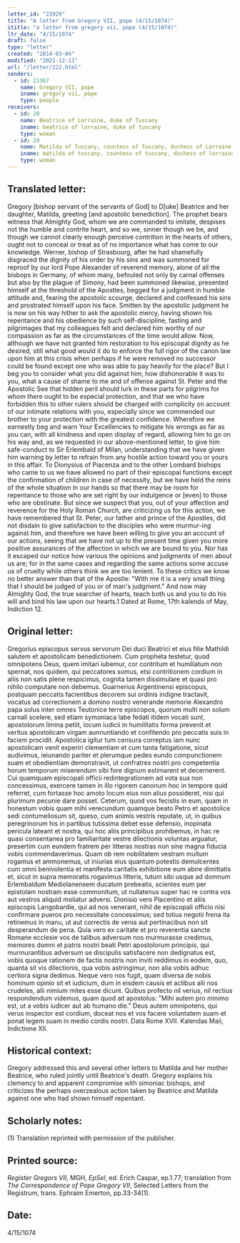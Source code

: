 ```yaml
---
letter_id: "23929"
title: "A letter from Gregory VII, pope (4/15/1074)"
ititle: "a letter from gregory vii, pope (4/15/1074)"
ltr_date: "4/15/1074"
draft: false
type: "letter"
created: "2014-03-04"
modified: "2021-12-11"
url: "/letter/222.html"
senders:
  - id: 21367
    name: Gregory VII, pope
    iname: gregory vii, pope
    type: people
receivers:
  - id: 20
    name: Beatrice of Lorraine, duke of Tuscany
    iname: beatrice of lorraine, duke of tuscany
    type: woman
  - id: 29
    name: Matilda of Tuscany, countess of Tuscany, duchess of Lorraine
    iname: matilda of tuscany, countess of tuscany, duchess of lorraine
    type: woman
---
```

<h2> Translated letter:</h2>Gregory [bishop servant of the servants of God] to D[uke]  Beatrice and her daughter, Matilda, greeting [and apostolic benediction].
The prophet bears witness that Almighty God, whom we are commanded to imitate, despises not the humble and contrite heart, and so we, sinner though we be, and though we cannot clearly enough perceive contrition in the hearts of others, ought not to conceal or treat as of no importance what has come to our knowledge.  Werner, bishop of Strasbourg, after he had shamefully disgraced the dignity of his order by his sins and was summoned for reproof by our lord Pope Alexander of reverend memory, alone of all the bisbops in Germany, of whom many, befouled not only by carnal offenses but also by the plague of Simony, had been summoned likewise, presented himself at the threshold of the Apostles, begged for a judgment in humble attitude and, fearing the apostolic scourge, declared and confessed his sins and prostrated himself upon his face.  Smitten by the apostolic judgment he is now on his way hither to ask the apostolic mercy, having shown his repentance and his obedience by such self-discipline, fasting and pilgrimages that my colleagues felt and declared him worthy of our compassion as far as the circumstances of the time would allow.
Now, although we have not granted him restoration to his episcopal dignity as he desired, still what good would it do to enforce the full rigor of the canon law upon him at this crisis when perhaps if he were removed no successor could be found except one who was able to pay heavily for the place?
But I beg you to consider what you did against him, how dishonorable it was to you, what a cause of shame to me and of offense against St. Peter and the Apostolic See that hidden peril should lurk in these parts for pilgrims for whom there ought to be especial protection, and that we who have forbidden this to other rulers should be charged with complicity on account of our intimate relations with you, especially since we commended our brother to your protection with the greatest confidence.
Wherefore we earnestly beg and warn Your Excellencies to mitigate his wrongs as far as you can, with all kindness and open display of regard, allowing him to go on his way and, as we requested in our above-mentioned letter, to give him safe-conduct to Sir Erlembald of Milan, understanding that we have given him warning by letter to refrain from any hostile action toward you or yours in this affair.
To Dionysius of Piacenza and to the other Lombard bishops who came to us we have allowed no part of their episcopal functions except the confirmation of children in case of necessity, but we have held the reins of the whole situation in our hands so that there may be room for repentance to those who are set right by our indulgence or [even] to those who are obstinate.  But since we suspect that you, out of your affection and reverence for the Holy Roman Church, are criticizing us for this action, we have remembered that St. Peter, our father and prince of the Apostles, did not disdain to give satisfaction to the disciples who were murmur-ing against him, and therefore we have been willing to give you an acccunt of our actions, seeing that we have not up to the present time given you more positive assurances of the affection in which we are bound to you.  Nor has it escaped our notice how various the opinions and judgments of men about us are; for in the same cases and regarding the same actions some accuse us of cruelty while others think we are too lenient.  To these critics we know no better answer than that of the Apostle: "With me it is a very small thing that I should be judged of you or of man's judgment."
And now may Almighty God, the true searcher of hearts, teach both us and you to do his will and bind his law upon our hearts.1
Dated at Rome, 17th kalends of May, Indiction 12.<h2 class="mt-4"> Original letter:</h2>Gregorius episcopus servus servorum Dei duci Beatrici et eius filie Mathildi salutem et apostolicam benedictionem.
Cum propheta testetur, quod omnipotens Deus, quem imitari iubemur, cor contritum et humiliatum non spernat, nos quidem, qui peccatores sumus, etsi contritionem cordium in aliis non satis plene respicimus, cognita tamen dissimulare et quasi pro nihilo computare non debemus.  Guarnerius Argentinensi episcopus, postquam peccatis facientibus decorem sui ordinis indigne tractavit, vocatus ad correctionem a domino nostro venerande memorie Alexandro papa solus inter omnes Teutonice terre episcopos, quorum multi non solum carnali scelere, sed etiam symoniaca labe fedati itidem vocati sunt, apostolorum limina petiit, locum iudicii in humilitatis forma prevenit et veritus apostolicam virgam aunnuntiando et confitendo pro peccatis suis in faciem procidit.  Apostolica igitur tum censura correptus iam nunc apostolicam venit experiri clementiam et cum tanta fatigatione, sicut audivimus, ieiunando pariter et plerumque pedes eundo compunctionem suam et obedientiam demonstravit, ut confratres nostri pro competentia horum temporum miserendum sibi fore dignum estimarent et decernerent.  Cui quamquam episcopali officii redintegrationem ad vota sua non concessimus, exercere tamen in illo rigorem canonum hoc in tempore quid referret, cum fortasse hoc amoto locum eius non alius possideret, nisi qui plurimum pecunie dare posset.  Ceterum, quod vos fecistis in eum, quam in honestum vobis quam mihi verecundum quamque beato Petro et apostolice sedi contumeliosum sit, queso, cum animis vestris reputate, ut, in quibus peregrinorum his in partibus tutissima debet esse defensio, inopinata pericula lateant et nostra, qui hoc aliis principibus prohibemus, in hac re quasi consentanea pro familiaritate vestre dilectionis voluntas arguatur, presertim cum eundem fratrem per litteras nostras non sine magna fiducia vobis commendaverimus.  Quam ob rem nobilitatem vestram multum rogamus et ammonemus, ut iniurias eius quantum potestis demulcentes cum omni benivolentia et manifesta caritatis exhibitione eum abire dimittatis et, sicut in supra memoratis rogavimus litteris, tutum sibi usque ad domnum Erlembaldum Mediolanensem ducatum prebeatis, scientes eum per epistolam nostram esse commonitum, ut nullatenus super hac re contra vos aut vestros aliquid moliatur adversi.
Dionisio vero Placentino et aliis episcopis Langobardie, qui ad nos venerant, nihil de episcopali officio nisi confirmare pueros pro necessitate concessimus; sed totius negotii frena ita retinemus in manu, ut aut correctis de venia aut pertinacibus non sit desperandum de pena.  Quia vero ex caritate et pro reverentia sancte Romane ecclesie vos de talibus adversum nos murmurasse credimus, memores domni et patris nostri beati Petri apostolorum principis, qui murmurantibus adversum se discipulis satisfacere non dedignatus est, vobis quoque rationem de factis nostris non inviti reddimus in eodem, quo, quanta sit vis dilectionis, qua vobis astringimur, non alia vobis adhuc certiora signa dedimus.  Neque vero nos fugit, quam diversa de nobis hominum opinio sit et iudicium, dum in eisdem causis et actibus alii nos crudeles, alii nimium mites esse dicunt.  Quibus profecto nil verius, nil rectius respondendum videmus, quam quod ait apostolus:  "Mihi autem pro minimo est, ut a vobis iudicer aut ab humano die."
Deus autem omnipotens, qui verus inspector est cordium, doceat nos et vos facere voluntatem suam et ponat legem suam in medio cordis nostri.
Data Rome XVII. Kalendas Maii, Indictione XII.
<h2 class="mt-4"> Historical context:</h2>Gregory addressed this and several other letters to Matilda and her mother Beatrice, who ruled jointly until Beatrice's death.  Gregory explains his clemency to and apparent compromise with simoniac bishops, and criticizes the perhaps overzealous action taken by Beatrice and Matilda against one who had shown himself repentant.
<h2 class="mt-4"> Scholarly notes:</h2>(1)  Translation reprinted with permission of the publisher.
<h2 class="mt-4"> Printed source:</h2><p><em>Register Gregors VII</em>, MGH,<em> EpSel</em>, ed. Erich Caspar, ep.1.77; translation from <em>The Correspondence of Pope Gregory VII</em>, Selected Letters from the Registrum, trans. Ephraim Emerton, pp.33-34(1).</p><h2 class="mt-4"> Date:</h2>4/15/1074